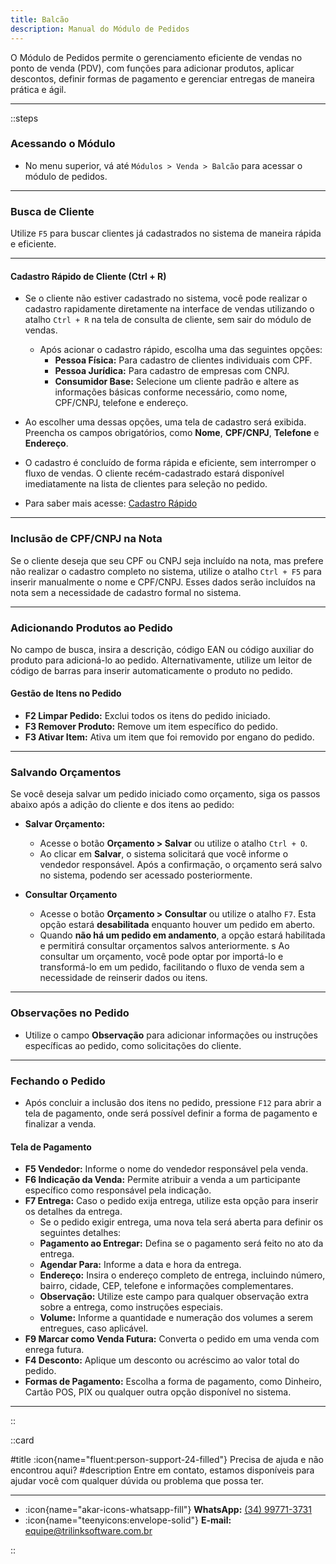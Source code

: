 ```yaml
---
title: Balcão  
description: Manual do Módulo de Pedidos
---
```


O Módulo de Pedidos permite o gerenciamento eficiente de vendas no ponto de venda (PDV), com funções para adicionar produtos, aplicar descontos, definir formas de pagamento e gerenciar entregas de maneira prática e ágil.

---
::steps

### Acessando o Módulo

- No menu superior, vá até `Módulos > Venda > Balcão` para acessar o módulo de pedidos.

---

### Busca de Cliente

Utilize `F5` para buscar clientes já cadastrados no sistema de maneira rápida e eficiente.

---

#### Cadastro Rápido de Cliente (Ctrl + R)

- Se o cliente não estiver cadastrado no sistema, você pode realizar o cadastro rapidamente diretamente na interface de vendas utilizando o atalho `Ctrl + R` na tela de consulta de cliente, sem sair do módulo de vendas.
  
  - Após acionar o cadastro rápido, escolha uma das seguintes opções:
    - **Pessoa Física:** Para cadastro de clientes individuais com CPF.
    - **Pessoa Jurídica:** Para cadastro de empresas com CNPJ.
    - **Consumidor Base:** Selecione um cliente padrão e altere as informações básicas conforme necessário, como nome, CPF/CNPJ, telefone e endereço.

- Ao escolher uma dessas opções, uma tela de cadastro será exibida. Preencha os campos obrigatórios, como **Nome**, **CPF/CNPJ**, **Telefone** e **Endereço**.

- O cadastro é concluído de forma rápida e eficiente, sem interromper o fluxo de vendas. O cliente recém-cadastrado estará disponível imediatamente na lista de clientes para seleção no pedido.

- Para saber mais acesse: [Cadastro Rápido](/docs/cadastro/participante/_participante-rapido)

---

### Inclusão de CPF/CNPJ na Nota

Se o cliente deseja que seu CPF ou CNPJ seja incluído na nota, mas prefere não realizar o cadastro completo no sistema, utilize o atalho `Ctrl + F5` para inserir manualmente o nome e CPF/CNPJ. Esses dados serão incluídos na nota sem a necessidade de cadastro formal no sistema.

---

### Adicionando Produtos ao Pedido

No campo de busca, insira a descrição, código EAN ou código auxiliar do produto para adicioná-lo ao pedido. Alternativamente, utilize um leitor de código de barras para inserir automaticamente o produto no pedido.

#### Gestão de Itens no Pedido

- **F2 Limpar Pedido:** Exclui todos os itens do pedido iniciado.
- **F3 Remover Produto:** Remove um item específico do pedido.
- **F3 Ativar Item:** Ativa um item que foi removido por engano do pedido.

---

### Salvando Orçamentos

Se você deseja salvar um pedido iniciado como orçamento, siga os passos abaixo após a adição do cliente e dos itens ao pedido:

- **Salvar Orçamento:**
  - Acesse o botão **Orçamento > Salvar** ou utilize o atalho `Ctrl + O`.
  - Ao clicar em **Salvar**, o sistema solicitará que você informe o vendedor responsável. Após a confirmação, o orçamento será salvo no sistema, podendo ser acessado posteriormente.
  
- **Consultar Orçamento**
  - Acesse o botão **Orçamento > Consultar** ou utilize o atalho `F7`. Esta opção estará **desabilitada** enquanto houver um pedido em aberto.
  - Quando **não há um pedido em andamento**, a opção estará habilitada e permitirá consultar orçamentos salvos anteriormente. s Ao consultar um orçamento, você pode optar por importá-lo e transformá-lo em um pedido, facilitando o fluxo de venda sem a necessidade de reinserir dados ou itens.

---

### Observações no Pedido

- Utilize o campo **Observação** para adicionar informações ou instruções específicas ao pedido, como solicitações do cliente.

---

### Fechando o Pedido

- Após concluir a inclusão dos itens no pedido, pressione `F12` para abrir a tela de pagamento, onde será possível definir a forma de pagamento e finalizar a venda.

#### Tela de Pagamento

- **F5 Vendedor:** Informe o nome do vendedor responsável pela venda.
- **F6 Indicação da Venda:** Permite atribuir a venda a um participante específico como responsável pela indicação.
- **F7 Entrega:** Caso o pedido exija entrega, utilize esta opção para inserir os detalhes da entrega.
    - Se o pedido exigir entrega, uma nova tela será aberta para definir os seguintes detalhes:
    - **Pagamento ao Entregar:** Defina se o pagamento será feito no ato da entrega.
    - **Agendar Para:** Informe a data e hora da entrega.
    - **Endereço:** Insira o endereço completo de entrega, incluindo número, bairro, cidade, CEP, telefone e informações complementares.
    - **Observação:** Utilize este campo para qualquer observação extra sobre a entrega, como instruções especiais.
    - **Volume:** Informe a quantidade e numeração dos volumes a serem entregues, caso aplicável.
- **F9 Marcar como Venda Futura:** Converta o pedido em uma venda com enrega futura.
- **F4 Desconto:** Aplique um desconto ou acréscimo ao valor total do pedido.
- **Formas de Pagamento:** Escolha a forma de pagamento, como Dinheiro, Cartão POS, PIX ou qualquer outra opção disponível no sistema.

---
::

::card

#title
:icon{name="fluent:person-support-24-filled"} Precisa de ajuda e não encontrou aqui?
#description
Entre em contato, estamos disponíveis para ajudar você com qualquer dúvida ou problema que possa ter.

---

- :icon{name="akar-icons-whatsapp-fill"} **WhatsApp:** [(34) 99771-3731](https://wa.me/trilinksoftware)
- :icon{name="teenyicons:envelope-solid"} **E-mail:** [equipe@trilinksoftware.com.br](mailto:equipe@trilinksoftware.com.br)

::
